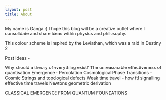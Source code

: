 ```yaml
---
layout: post
title: About
---
```


My name is Ganga :) I hope this blog will be a creative outlet where I consolidate and share ideas within physics and philosophy.

This colour scheme is inspired by the Leviathan, which was a raid in Destiny 2


Post Ideas - 

Why should a theory of everything exist?
The unreasonable effectiveness of quantisation
Emergence - Percolation
Cosmological Phase Transitions - Cosmic Strings and topological defects
Weak time travel - how ftl signalling effective time travels 
Newtons geometric derivation

CLASSICAL EMERGENCE FROM QUANTUM FOUNDATIONS
